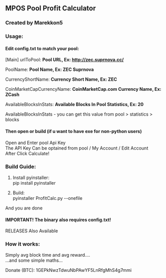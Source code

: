## MPOS Pool Profit Calculator

### Created by Marekkon5

### Usage:

#### Edit config.txt to match your pool:

[Main]
urlToPool: **Pool URL, Ex: http://zec.suprnova.cc/**  <br />

PoolName: **Pool Name, Ex: ZEC Suprnova**  <br />

CurrencyShortName: **Currency Short Name, Ex: ZEC**  <br />

CoinMarketCapCurrencyName: **CoinMarketCap.com Currency Name, Ex: ZCash**  <br />

AvailableBlocksInStats: **Available Blocks In Pool Statistics, Ex: 20**  <br />

AvailableBlocksInStats - you can get this value from pool > statistics > blocks  <br />

#### Then open or build (if u want to have exe for non-python users)

Open and Enter pool Api Key  
The API Key Can be optained from pool / My Account / Edit Account  
After Click Calculate!  

### Build Guide:

1. Install pyinstaller:  
	pip install pyinstaller  
	  
2. Build:  
	pyinstaller ProfitCalc.py --onefile  
	  
And you are done  
#### IMPORTANT! The binary also requires config.txt!

RELEASES Also Available


### How it works:  

Simply avg block time and avg reward....  
...and some simple maths...  



Donate (BTC): 1GEPkNwzTdwuNbPAwYF5LnRfgMhS4g7mmi